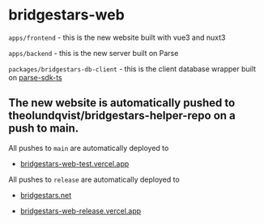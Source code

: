 # bridgestars-web

`apps/frontend` - this is the new website built with vue3 and nuxt3

`apps/backend` - this is the new server built on Parse

`packages/bridgestars-db-client` - this is the client database wrapper built on [parse-sdk-ts](https://github.com/theolundqvist/Parse-SDK-TS)



The new website is automatically pushed to theolundqvist/bridgestars-helper-repo on a push to main. 
--------------------
All pushes to `main` are automatically deployed to 

- [bridgestars-web-test.vercel.app](https://bridgestars-web-test.vercel.app)


All pushes to `release` are automatically deployed to 

- [bridgestars.net](https://bridgestars.net)

- [bridgestars-web-release.vercel.app](https://bridgestars-web-release.vercel.app)
